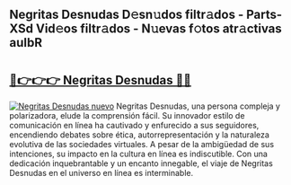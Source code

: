 ## Negritas Desnudas D𝚎sn𝚞dos filtr𝚊dos - Parts-XSd Vid𝚎os filtr𝚊dos - N𝚞evas f𝚘tos atr𝚊ctivas auIbR

# <h2><a href="http://mb2sg8l.tromn.icu/?c=Negritas+Desnudas">🔗👉👉👉 Negritas Desnudas 🔗🔗</a></h2>

[![Negritas Desnudas nuevo](https://i.imgur.com/pEAQMta.gif)](http://mb2sg8l.tromn.icu/?c=Negritas+Desnudas)
Negritas Desnudas, una persona compleja y polarizadora, elude la comprensión fácil. Su innovador estilo de comunicación en línea ha cautivado y enfurecido a sus seguidores, encendiendo debates sobre ética, autorrepresentación y la naturaleza evolutiva de las sociedades virtuales. A pesar de la ambigüedad de sus intenciones, su impacto en la cultura en línea es indiscutible. Con una dedicación inquebrantable y un encanto innegable, el viaje de Negritas Desnudas en el universo en línea es interminable.
